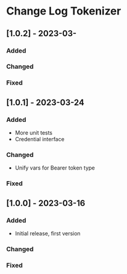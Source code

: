 # Change Log Tokenizer


## [1.0.2] - 2023-03-

### Added

### Changed

### Fixed


## [1.0.1] - 2023-03-24

### Added

- More unit tests
- Credential interface

### Changed

- Unify vars for Bearer token type

### Fixed


## [1.0.0] - 2023-03-16

### Added

- Initial release, first version

### Changed

### Fixed
